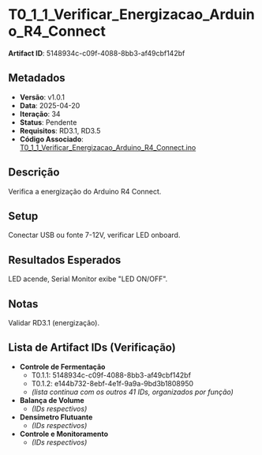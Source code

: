 # T0_1_1_Verificar_Energizacao_Arduino_R4_Connect  
**Artifact ID**: 5148934c-c09f-4088-8bb3-af49cbf142bf  

## Metadados  
- **Versão**: v1.0.1  
- **Data**: 2025-04-20  
- **Iteração**: 34  
- **Status**: Pendente  
- **Requisitos**: RD3.1, RD3.5  
- **Código Associado**: [T0_1_1_Verificar_Energizacao_Arduino_R4_Connect.ino](./T0_1_1_Verificar_Energizacao_Arduino_R4_Connect.ino)  

## Descrição  
Verifica a energização do Arduino R4 Connect.  

## Setup  
Conectar USB ou fonte 7-12V, verificar LED onboard.  

## Resultados Esperados  
LED acende, Serial Monitor exibe "LED ON/OFF".  

## Notas  
Validar RD3.1 (energização).  

## Lista de Artifact IDs (Verificação)  
- **Controle de Fermentação**  
  - T0.1.1: 5148934c-c09f-4088-8bb3-af49cbf142bf  
  - T0.1.2: e144b732-8ebf-4e1f-9a9a-9bd3b1808950  
  - *(lista continua com os outros 41 IDs, organizados por função)*  
- **Balança de Volume**  
  - *(IDs respectivos)*  
- **Densímetro Flutuante**  
  - *(IDs respectivos)*  
- **Controle e Monitoramento**  
  - *(IDs respectivos)*